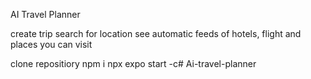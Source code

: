 AI Travel Planner

create trip
search for location
see automatic feeds of hotels, flight and places you can visit


clone repositiory
npm i 
npx expo start -c#   A i - t r a v e l - p l a n n e r  
 